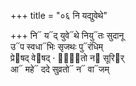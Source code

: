 +++
title = "०६ नि यद्युवेथे"

+++
नि᳓ य᳓द् युवे᳓थे नियु᳓तः सुदानू  
उ᳓प स्वधा᳓भिः सृजथः पु᳓रंधिम्  
प्रे᳓षद् वे᳓षद् · वा᳐᳓तो न᳓ सूरि᳓र्  
आ᳓ महे᳓ ददे सुव्रतो᳓ न᳓ वा᳓जम्
